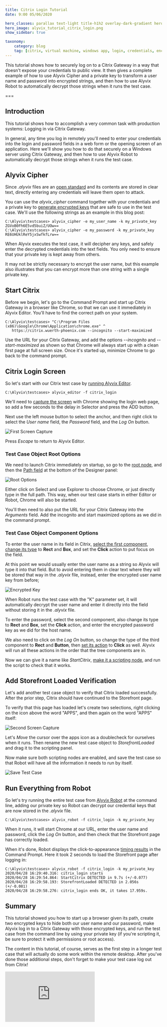```yaml
---
title: Citrix Login Tutorial
date: 9:00 05/06/2020 

hero_classes: parallax text-light title-h1h2 overlay-dark-gradient hero-large
hero_image: alyvix_tutorial_citrix_login.png
show_sidebar: true

taxonomy:
    category: blog
    tag: [citrix, virtual machine, windows app, login, credentials, encryption, tutorial]
---
```


This tutorial shows how to securely log on to a Citrix Gateway in a way that doesn't expose your credentials to public view. It then gives a complete example of how to use Alyvix Cipher and a private key to transform a user name and password into encrypted strings, and then how to use Alyvix Robot to automatically decrypt those strings when it runs the test case.


===


## Introduction

This tutorial shows how to accomplish a very common task with production systems: Logging in via Citrix Gateway.

In general, any time you log in remotely you'll need to enter your credentials into the login and password fields in a web form or the opening screen of an application. Here we'll show you how to do that securely on a Windows server using Citrix Gateway, and then how to use Alyvix Robot to automatically decrypt those strings when it runs the test case.


## Alyvix Cipher

Since *.alyvix* files are an [open standard](https://alyvix.com/learn/test_case_data_format.html#test-case-data-format) and its contents are stored in clear text, directly entering any credentials will leave them open to attack.

You can use the *alyvix_cipher* command together with your credentials and a private key to [generate encrypted keys](https://alyvix.com/learn/test_case_execution.html#alyvix-cipher-for-encryption) that are safe to use in the test case. We'll use the following strings as an example in this blog post:

    C:\Alyvix\testcases> alyvix_cipher -e my_user_name -k my_private_key
    ZGVoB0Fh6E5vd5buiZ/UOw==
    C:\Alyvix\testcases> alyvix_cipher -e my_password -k my_private_key
    RE6UHUklReY5jxSwfkfLrw==

When Alyvix executes the test case, it will decipher any keys, and safely enter the decrypted credentials into the text fields. You only need to ensure that your private key is kept away from others.

It may not be strictly necessary to encrypt the user name, but this example also illustrates that you can encrypt more than one string with a single private key.


## Start Citrix

Before we begin, let's go to the Command Prompt and start up Citrix Gateway in a browser like Chrome, so that we can use it immediately in Alyvix Editor. You'll have to find the correct path on your system.

    C:\Alyvix\testcases> "C:\Program Files (x86)\Google\Chrome\Application\chrome.exe" ^
       https://citrix.wuerth-phoenix.com --incognito --start-maximized

Use the URL for your Citrix Gateway, and add the options *--incognito* and *--start-maximized* as shown so that Chrome will always start up with a clean first page at full screen size. Once it's started up, minimize Chrome to go back to the command prompt.


## Citrix Login Screen

So let's start with our Citrix test case by [running Alyvix Editor](https://alyvix.com/learn/test_case_building.html#test-case-building-editor).

    C:\Alyvix\testcases> alyvix_editor -f citrix_login

We'll need to [capture the screen](https://alyvix.com/learn/test_case_building/selector_interface_overview.html#selector-interface-overview) with Chrome showing the login web page, so add a few seconds to the delay in Selector and press the ADD button.

Next use the left mouse button to select the anchor, and then right click to select the *User name* field, the *Password* field, and the *Log On* button.

![First Screen Capture](alyvix_tutorial_citrix_login_01_first_capture.png)

Press *Escape* to return to Alyvix Editor.


### Test Case Object Root Options

We need to launch Citrix immediately on startup, so go to the [root node](https://alyvix.com/learn/test_case_building/designer_component_tree.html#structure-of-the-component-tree), and then the [Path field](https://alyvix.com/learn/test_case_building/designer_component_options.html#root-component-options) at the bottom of the Designer panel:

![Root Options](alyvix_tutorial_citrix_login_02_root_options.png)

Either click on Select and use Explorer to choose Chrome, or just directly type in the full path. This way, when our test case starts in either Editor or Robot, Chrome will also be started.

You'll then need to also put the URL for your Citrix Gateway into the *Arguments* field. Add the incognito and start maximized options as we did in the command prompt.


### Test Case Object Component Options

To enter the user name in its field in Citrix, [select the first component](https://alyvix.com/learn/test_case_building/designer_interface_overview.html#selections-subselections-and-regions-of-interest), [change its type](https://alyvix.com/learn/test_case_building/designer_component_options.html#rectangle-type-options) to **Rect** and **Box**, and set the **Click** action to put focus on the field.

At this point we would usually enter the user name as a string so Alyvix will type it into that field. But to avoid entering them in clear text where they will be stored that way in the *.alyvix* file, instead, enter the encrypted user name key from before;

![Encrypted Key](alyvix_tutorial_citrix_login_03_encrypted_key.png)

When Robot runs the test case with the "K" parameter set, it will automatically decrypt the user name and enter it directly into the field without storing it in the *.alyvix* file.

To enter the password, select the second component, also change its type to **Rect** and **Box**, set the **Click** action, and enter the encrypted password key as we did for the host name.

We also need to click on the *Log On* button, so change the type of the third component to **Rect** and **Button**, then [set its action](https://alyvix.com/learn/test_case_building/designer_component_options.html#common-options) to **Click** as well. Alyvix will run all these actions in the order that the tree components are in.

Now we can give it a name like *StartCitrix*, [make it a scripting node](https://alyvix.com/learn/test_case_building/editor_scripting_panel.html#editor-script-building), and run the script to check that it works.


## Add Storefront Loaded Verification

Let's add another test case object to verify that Citrix loaded successfully. After the prior step, Citrix should have continued to the Storefront page.

To verify that this page has loaded let's create two selections, right clicking on the icon above the word "APPS", and then again on the word "APPS" itself:

![Second Screen Capture](alyvix_tutorial_citrix_login_04_second_capture.png)

Let's *Move* the cursor over the apps icon as a doublecheck for ourselves when it runs. Then rename the new test case object to *StorefrontLoaded* and drag it to the scripting panel.

Now make sure both scripting nodes are enabled, and save the test case so that Robot will have all the information it needs to run by itself.

![Save Test Case](alyvix_tutorial_citrix_login_05_saved_test_case.png)


## Run Everything from Robot

So let's try running the entire test case from [Alyvix Robot](https://alyvix.com/learn/test_case_execution.html#test-case-execution) at the command line, adding our private key so Robot can decrypt our credential keys that are now stored in the *.alyvix* file.

    C:\Alyvix\testcases> alyvix_robot -f citrix_login -k my_private_key

When it runs, it will start Chrome at our URL, enter the user name and password, click the *Log On* button, and then check that the Storefront page has correctly loaded.

When it's done, Robot displays the click-to-appearance [timing results](https://alyvix.com/learn/test_case_execution.html#cli-output-format) in the Command Prompt. Here it took 2 seconds to load the Storefront page after logging in:

    C:\Alyvix\testcases> alyvix_robot -f citrix_login -k my_private_key
    2020/04/28 16:29:40.316: citrix_login starts
    2020/04/28 16:29:54.864: StartCitrix DETECTED in 9.7s (+/-0.077)
    2020/04/28 16:29:58.193: StorefrontLoaded DETECTED in 2.056s (+/-0.081)
    2020/04/28 16:29:58.276: citrix_login ends OK, it takes 17.959s.


## Summary

This tutorial showed you how to start up a browser given its path, create two encrypted keys to hide both our user name and our password, make Alyvix log in to a Citrix Gateway with those encrypted keys, and run the test case from the command line by using your private key (if you're scripting it, be sure to protect it with permissions or root access).

The content in this tutorial, of course, serves as the first step in a longer test case that will actually do some work within the remote desktop. After you've done those additional steps, don't forget to make your test case log out from Citrix!

<iframe width="288" height="162" src="https://www.youtube.com/embed/KNfB_pVijX4?color=white&rel=0" frameborder="0" allow="accelerometer; autoplay; encrypted-media; gyroscope; picture-in-picture" allowfullscreen></iframe>
